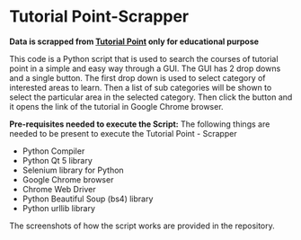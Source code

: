 # Tutorial Point-Scrapper

**Data is scrapped from [Tutorial Point](https://www.tutorialspoint.com/tutorialslibrary.htm) only for educational purpose**

This code is a Python script that is used to search the courses of tutorial point in a simple and easy way through a GUI. The GUI has 2 drop downs and a single button.
The first drop down is used to select category of interested areas to learn. Then a list of sub categories will be shown to select the particular area in the selected category. Then click the button and it opens the link of the tutorial in Google Chrome browser.

**Pre-requisites needed to execute the Script:**
The following things are needed to be present to execute the Tutorial Point - Scrapper
* Python Compiler
* Python Qt 5 library
* Selenium library for Python
* Google Chrome browser
* Chrome Web Driver
* Python Beautiful Soup (bs4) library
* Python urllib library

The screenshots of how the script works are provided in the repository.
